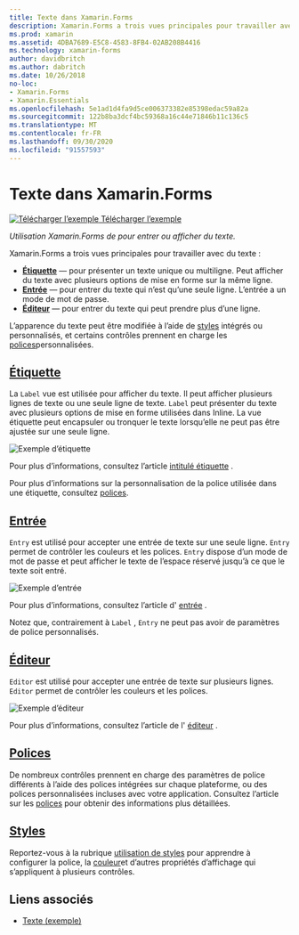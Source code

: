 ```yaml
---
title: Texte dans Xamarin.Forms
description: Xamarin.Forms a trois vues principales pour travailler avec du texte, et cet article explique comment les utiliser pour entrer et afficher du texte dans les Xamarin.Forms applications.
ms.prod: xamarin
ms.assetid: 4DBA7689-E5C8-4583-8FB4-02AB208B4416
ms.technology: xamarin-forms
author: davidbritch
ms.author: dabritch
ms.date: 10/26/2018
no-loc:
- Xamarin.Forms
- Xamarin.Essentials
ms.openlocfilehash: 5e1ad1d4fa9d5ce006373382e85398edac59a82a
ms.sourcegitcommit: 122b8ba3dcf4bc59368a16c44e71846b11c136c5
ms.translationtype: MT
ms.contentlocale: fr-FR
ms.lasthandoff: 09/30/2020
ms.locfileid: "91557593"
---
```

# <a name="text-in-no-locxamarinforms"></a>Texte dans Xamarin.Forms

[![Télécharger l’exemple](~/media/shared/download.png) Télécharger l’exemple](https://docs.microsoft.com/samples/xamarin/xamarin-forms-samples/userinterface-text)

_Utilisation Xamarin.Forms de pour entrer ou afficher du texte._

Xamarin.Forms a trois vues principales pour travailler avec du texte :

- **[Étiquette](#label)** &mdash; pour présenter un texte unique ou multiligne. Peut afficher du texte avec plusieurs options de mise en forme sur la même ligne.
- **[Entrée](#entry)** &mdash; pour entrer du texte qui n’est qu’une seule ligne. L’entrée a un mode de mot de passe.
- **[Éditeur](#editor)** &mdash; pour entrer du texte qui peut prendre plus d’une ligne.

L’apparence du texte peut être modifiée à l’aide de [styles](#styles) intégrés ou personnalisés, et certains contrôles prennent en charge les [polices](#fonts)personnalisées.

## <a name="label"></a>[Étiquette](label.md)

La `Label` vue est utilisée pour afficher du texte. Il peut afficher plusieurs lignes de texte ou une seule ligne de texte. `Label` peut présenter du texte avec plusieurs options de mise en forme utilisées dans Inline. La vue étiquette peut encapsuler ou tronquer le texte lorsqu’elle ne peut pas être ajustée sur une seule ligne.

![Exemple d’étiquette](images/label.png)

Pour plus d’informations, consultez l’article [intitulé étiquette](label.md) .

Pour plus d’informations sur la personnalisation de la police utilisée dans une étiquette, consultez [polices](fonts.md).

## <a name="entry"></a>[Entrée](entry.md)

`Entry` est utilisé pour accepter une entrée de texte sur une seule ligne. `Entry` permet de contrôler les couleurs et les polices. `Entry` dispose d’un mode de mot de passe et peut afficher le texte de l’espace réservé jusqu’à ce que le texte soit entré.

![Exemple d’entrée](images/entry.png)

Pour plus d’informations, consultez l’article d' [entrée](entry.md) .

Notez que, contrairement à `Label` , `Entry` ne peut pas avoir de paramètres de police personnalisés.

## <a name="editor"></a>[Éditeur](editor.md)

`Editor` est utilisé pour accepter une entrée de texte sur plusieurs lignes. `Editor` permet de contrôler les couleurs et les polices.

![Exemple d’éditeur](images/editor.png)

Pour plus d’informations, consultez l’article de l' [éditeur](editor.md) .

## <a name="fonts"></a>[Polices](fonts.md)

De nombreux contrôles prennent en charge des paramètres de police différents à l’aide des polices intégrées sur chaque plateforme, ou des polices personnalisées incluses avec votre application. Consultez l’article sur les [polices](fonts.md) pour obtenir des informations plus détaillées.

## <a name="styles"></a>[Styles](styles.md)

Reportez-vous à la rubrique [utilisation de styles](~/xamarin-forms/user-interface/styles/index.md) pour apprendre à configurer la police, la [couleur](~/xamarin-forms/user-interface/colors.md)et d’autres propriétés d’affichage qui s’appliquent à plusieurs contrôles.

## <a name="related-links"></a>Liens associés

- [Texte (exemple)](/samples/xamarin/xamarin-forms-samples/userinterface-text)